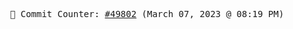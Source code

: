 <p align="center">
    <samp>
        📮 Commit Counter: <a href="https://github.com/Javascript-void0/Javascript-void0/commits/main">#49802</a> (March 07, 2023 @ 08:19 PM)
    </samp>
</p>